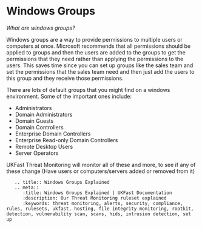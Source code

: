 # Windows Groups

*What are windows groups?*

Windows groups are a way to provide permissions to multiple users or computers at once. Microsoft recommends that all permissions should be applied to groups and then the users are added to the groups to get the permissions that they need rather than applying the permissions to the users. This saves time since you can set up groups like the sales team and set the permissions that the sales team need and then just add the users to this group and they receive those permissions.

There are lots of default groups that you might find on a windows environment. Some of the important ones include:

* Administrators
* Domain Administrators
* Domain Guests
* Domain Controllers
* Enterprise Domain Controllers
* Enterprise Read-only Domain Controllers
* Remote Desktop Users
* Server Operators

UKFast Threat Monitoring will monitor all of these and more, to see if any of these change (Have users or computers/servers added or removed from it)

```eval_rst
   .. title:: Windows Groups Explained
   .. meta::
      :title: Windows Groups Explained | UKFast Documentation
      :description: Our Threat Monitoring ruleset explained
      :keywords: threat monitoring, alerts, security, compliance, rules, rulesets, ukfast, hosting, file integrity monitoring, rootkit, detection, vulnerability scan, scans, hids, intrusion detection, set up
```
